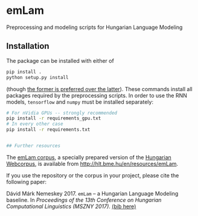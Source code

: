 # emLam

Preprocessing and modeling scripts for Hungarian Language Modeling

## Installation

The package can be installed with either of
```bash
pip install .
python setup.py install
```
(though [the former is preferred over the latter](http://stackoverflow.com/questions/15724093/)).
These commands install all packages required by the preprocessing scripts. In
order to use the RNN models, `tensorflow` and `numpy` must be installed
separately:
```bash
# For nVidia GPUs -- strongly recommended
pip install -r requirements_gpu.txt
# In every other case
pip install -r requirements.txt


## Further resources
```
The [emLam corpus](http://hlt.bme.hu/en/resources/emLam), a specially prepared
version of the [Hungarian Webcorpus](http://mokk.bme.hu/resources/webcorpus/),
is available from http://hlt.bme.hu/en/resources/emLam.

If you use the repository or the corpus in your project, please cite the following
paper:

Dávid Márk Nemeskey 2017. `emLam` – a Hungarian Language Modeling
baseline. In _Proceedings of the 13th Conference on Hungarian Computational
Linguistics (MSZNY 2017)_. [(bib here)](http://hlt.bme.hu/en/publ/emLam)
